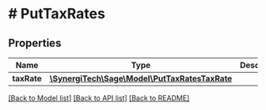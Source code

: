 # # PutTaxRates

## Properties

Name | Type | Description | Notes
------------ | ------------- | ------------- | -------------
**taxRate** | [**\SynergiTech\Sage\Model\PutTaxRatesTaxRate**](PutTaxRatesTaxRate.md) |  |

[[Back to Model list]](../../README.md#models) [[Back to API list]](../../README.md#endpoints) [[Back to README]](../../README.md)
